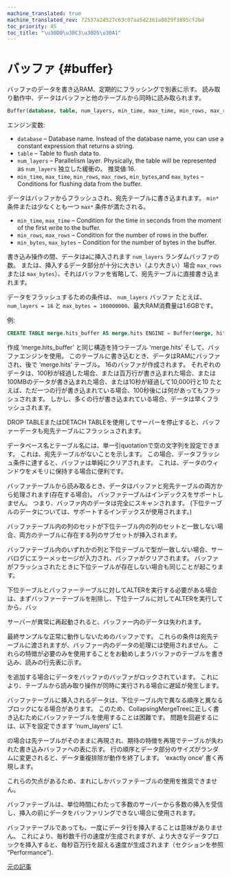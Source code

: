 ```yaml
---
machine_translated: true
machine_translated_rev: 72537a2d527c63c07aa5d2361a8829f3895cf2bd
toc_priority: 45
toc_title: "\u30D0\u30C3\u30D5\u30A1"
---
```


# バッファ {#buffer}

バッファのデータを書き込RAM、定期的にフラッシングで別表に示す。 読み取り動作中、データはバッファと他のテーブルから同時に読み取られます。

``` sql
Buffer(database, table, num_layers, min_time, max_time, min_rows, max_rows, min_bytes, max_bytes)
```

エンジン変数:

-   `database` – Database name. Instead of the database name, you can use a constant expression that returns a string.
-   `table` – Table to flush data to.
-   `num_layers` – Parallelism layer. Physically, the table will be represented as `num_layers` 独立した緩衝の。 推奨値:16.
-   `min_time`, `max_time`, `min_rows`, `max_rows`, `min_bytes`,and `max_bytes` – Conditions for flushing data from the buffer.

データはバッファからフラッシュされ、宛先テーブルに書き込まれます。 `min*` 条件または少なくとも一つ `max*` 条件が満たされる。

-   `min_time`, `max_time` – Condition for the time in seconds from the moment of the first write to the buffer.
-   `min_rows`, `max_rows` – Condition for the number of rows in the buffer.
-   `min_bytes`, `max_bytes` – Condition for the number of bytes in the buffer.

書き込み操作の間、データはaに挿入されます `num_layers` ランダムバッファの数。 または、挿入するデータ部分が十分に大きい（より大きい）場合 `max_rows` または `max_bytes`）、それはバッファを省略して、宛先テーブルに直接書き込まれます。

データをフラッシュするための条件は、 `num_layers` バッファ たとえば、 `num_layers = 16` と `max_bytes = 100000000`、最大RAM消費量は1.6GBです。

例:

``` sql
CREATE TABLE merge.hits_buffer AS merge.hits ENGINE = Buffer(merge, hits, 16, 10, 100, 10000, 1000000, 10000000, 100000000)
```

作成 ‘merge.hits_buffer’ と同じ構造を持つテーブル ‘merge.hits’ そして、バッファエンジンを使用。 このテーブルに書き込むとき、データはRAMにバッファされ、後で ‘merge.hits’ テーブル。 16のバッファが作成されます。 それぞれのデータは、100秒が経過した場合、または百万行が書き込まれた場合、または100MBのデータが書き込まれた場合、または10秒が経過して10,000行と10 たとえば、ただ一つの行が書き込まれている場合、100秒後には何があってもフラッシュされます。 しかし、多くの行が書き込まれている場合、データは早くフラッシュされます。

DROP TABLEまたはDETACH TABLEを使用してサーバーを停止すると、バッファーデータも宛先テーブルにフラッシュされます。

データベース名とテーブル名には、単一引quotationで空の文字列を設定できます。 これは、宛先テーブルがないことを示します。 この場合、データフラッシュ条件に達すると、バッファは単純にクリアされます。 これは、データのウィンドウをメモリに保持する場合に便利です。

バッファテーブルから読み取るとき、データはバッファと宛先テーブルの両方から処理されます(存在する場合)。
バッファテーブルはインデックスをサポートしません。 つまり、バッファ内のデータは完全にスキャンされます。 (下位テーブルのデータについては、サポートするインデックスが使用されます。)

バッファテーブル内の列のセットが下位テーブル内の列のセットと一致しない場合、両方のテーブルに存在する列のサブセットが挿入されます。

バッファテーブル内のいずれかの列と下位テーブルで型が一致しない場合、サーバログにエラーメッセージが入力され、バッファがクリアされます。
バッファがフラッシュされたときに下位テーブルが存在しない場合も同じことが起こります。

下位テーブルとバッファーテーブルに対してALTERを実行する必要がある場合は、まずバッファーテーブルを削除し、下位テーブルに対してALTERを実行してから、バッ

サーバーが異常に再起動されると、バッファー内のデータは失われます。

最終サンプルな正常に動作しないためのバッファです。 これらの条件は宛先テーブルに渡されますが、バッファー内のデータの処理には使用されません。 これらの特徴が必要のみを使用することをお勧めしまうバッファのテーブルを書き込み、読みの行先表に示す。

を追加する場合にデータをバッファのバッファがロックされています。 これにより、テーブルから読み取り操作が同時に実行される場合に遅延が発生します。

バッファテーブルに挿入されるデータは、下位テーブル内で異なる順序と異なるブロックになる場合があります。 このため、CollapsingMergeTreeに正しく書き込むためにバッファテーブルを使用することは困難です。 問題を回避するには、以下を設定できます ‘num_layers’ に1.

の場合は先テーブルがそのままに再現され、期待の特徴を再現でテーブルが失われた書き込みバッファへの表に示す。 行の順序とデータ部分のサイズがランダムに変更されると、データ重複排除が動作を終了します。 ‘exactly once’ 書く再現します。

これらの欠点があるため、まれにしかバッファテーブルの使用を推奨できません。

バッファテーブルは、単位時間にわたって多数のサーバーから多数の挿入を受信し、挿入の前にデータをバッファリングできない場合に使用されます。

バッファテーブルであっても、一度にデータ行を挿入することは意味がありません。 これにより、毎秒数千行の速度が生成されますが、より大きなデータブロックを挿入すると、毎秒百万行を超える速度が生成されます（セクションを参照 “Performance”).

[元の記事](https://clickhouse.tech/docs/en/operations/table_engines/buffer/) <!--hide-->
